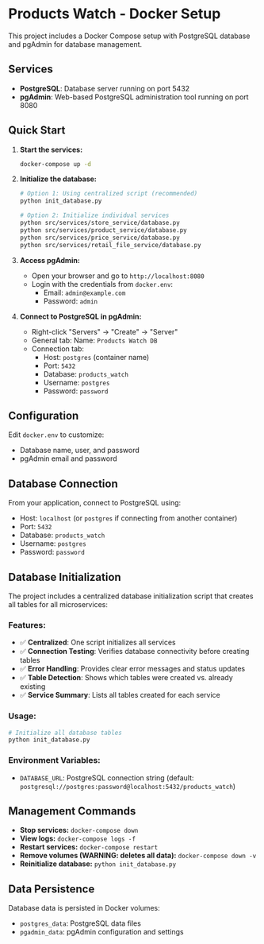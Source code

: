 # Products Watch - Docker Setup

This project includes a Docker Compose setup with PostgreSQL database and pgAdmin for database management.

## Services

- **PostgreSQL**: Database server running on port 5432
- **pgAdmin**: Web-based PostgreSQL administration tool running on port 8080

## Quick Start

1. **Start the services:**
   ```bash
   docker-compose up -d
   ```

2. **Initialize the database:**
   ```bash
   # Option 1: Using centralized script (recommended)
   python init_database.py

   # Option 2: Initialize individual services
   python src/services/store_service/database.py
   python src/services/product_service/database.py
   python src/services/price_service/database.py
   python src/services/retail_file_service/database.py
   ```

3. **Access pgAdmin:**
   - Open your browser and go to `http://localhost:8080`
   - Login with the credentials from `docker.env`:
     - Email: `admin@example.com`
     - Password: `admin`

3. **Connect to PostgreSQL in pgAdmin:**
   - Right-click "Servers" → "Create" → "Server"
   - General tab: Name: `Products Watch DB`
   - Connection tab:
     - Host: `postgres` (container name)
     - Port: `5432`
     - Database: `products_watch`
     - Username: `postgres`
     - Password: `password`

## Configuration

Edit `docker.env` to customize:
- Database name, user, and password
- pgAdmin email and password

## Database Connection

From your application, connect to PostgreSQL using:
- Host: `localhost` (or `postgres` if connecting from another container)
- Port: `5432`
- Database: `products_watch`
- Username: `postgres`
- Password: `password`

## Database Initialization

The project includes a centralized database initialization script that creates all tables for all microservices:

### Features:
- ✅ **Centralized**: One script initializes all services
- ✅ **Connection Testing**: Verifies database connectivity before creating tables
- ✅ **Error Handling**: Provides clear error messages and status updates
- ✅ **Table Detection**: Shows which tables were created vs. already existing
- ✅ **Service Summary**: Lists all tables created for each service

### Usage:
```bash
# Initialize all database tables
python init_database.py
```

### Environment Variables:
- `DATABASE_URL`: PostgreSQL connection string (default: `postgresql://postgres:password@localhost:5432/products_watch`)

## Management Commands

- **Stop services:** `docker-compose down`
- **View logs:** `docker-compose logs -f`
- **Restart services:** `docker-compose restart`
- **Remove volumes (WARNING: deletes all data):** `docker-compose down -v`
- **Reinitialize database:** `python init_database.py`

## Data Persistence

Database data is persisted in Docker volumes:
- `postgres_data`: PostgreSQL data files
- `pgadmin_data`: pgAdmin configuration and settings

